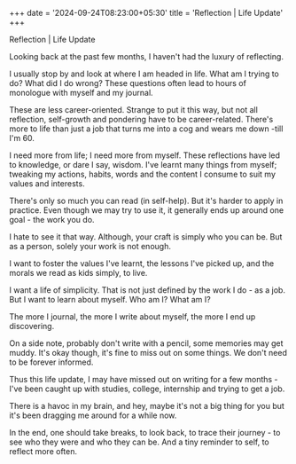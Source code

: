 +++
date = '2024-09-24T08:23:00+05:30'
title = 'Reflection | Life Update'
+++

Reflection | Life Update

Looking back at the past few months, I haven't had the luxury of reflecting.

I usually stop by and look at where I am headed in life. What am I trying to do? What did I do wrong? These questions often lead to hours of monologue with myself and my journal.

These are less career-oriented. Strange to put it this way, but not all reflection, self-growth and pondering have to be career-related. There's more to life than just a job that turns me into a cog and wears me down -till I'm 60.

I need more from life; I need more from myself. These reflections have led to knowledge, or dare I say, wisdom. I've learnt many things from myself; tweaking my actions, habits, words and the content I consume to suit my values and interests.

There's only so much you can read (in self-help). But it's harder to apply in practice. Even though we may try to use it, it generally ends up around one goal - the work you do.

I hate to see it that way. Although, your craft is simply who you can be. But as a person, solely your work is not enough.

I want to foster the values I've learnt, the lessons I've picked up, and the morals we read as kids simply, to live.

I want a life of simplicity. That is not just defined by the work I do - as a job. But I want to learn about myself. Who am I? What am I?

The more I journal, the more I write about myself, the more I end up discovering.

On a side note, probably don't write with a pencil, some memories may get muddy. It's okay though, it's fine to miss out on some things. We don't need to be forever informed.

Thus this life update, I may have missed out on writing for a few months - I've been caught up with studies, college, internship and trying to get a job.

There is a havoc in my brain, and hey, maybe it's not a big thing for you but it's been dragging me around for a while now.

In the end, one should take breaks, to look back, to trace their journey - to see who they were and who they can be. And a tiny reminder to self, to reflect more often.

